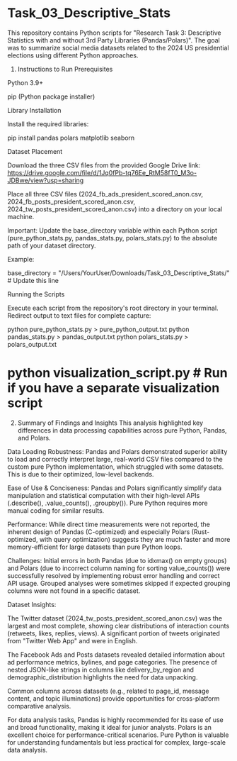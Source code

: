 # Task_03_Descriptive_Stats

This repository contains Python scripts for "Research Task 3: Descriptive Statistics with and without 3rd Party Libraries (Pandas/Polars)". The goal was to summarize social media datasets related to the 2024 US presidential elections using different Python approaches.

1. Instructions to Run
Prerequisites

Python 3.9+

pip (Python package installer)

Library Installation

Install the required libraries:

pip install pandas polars matplotlib seaborn

Dataset Placement

Download the three CSV files from the provided Google Drive link:
https://drive.google.com/file/d/1Jq0fPb-tq76Ee_RtM58fT0_M3o-JDBwe/view?usp=sharing

Place all three CSV files (2024_fb_ads_president_scored_anon.csv, 2024_fb_posts_president_scored_anon.csv, 2024_tw_posts_president_scored_anon.csv) into a directory on your local machine.

Important: Update the base_directory variable within each Python script (pure_python_stats.py, pandas_stats.py, polars_stats.py) to the absolute path of your dataset directory.

Example:

base_directory = "/Users/YourUser/Downloads/Task_03_Descriptive_Stats/" # Update this line

Running the Scripts

Execute each script from the repository's root directory in your terminal. Redirect output to text files for complete capture:

python pure_python_stats.py > pure_python_output.txt
python pandas_stats.py > pandas_output.txt
python polars_stats.py > polars_output.txt
# python visualization_script.py # Run if you have a separate visualization script

2. Summary of Findings and Insights
This analysis highlighted key differences in data processing capabilities across pure Python, Pandas, and Polars.

Data Loading Robustness: Pandas and Polars demonstrated superior ability to load and correctly interpret large, real-world CSV files compared to the custom pure Python implementation, which struggled with some datasets. This is due to their optimized, low-level backends.

Ease of Use & Conciseness: Pandas and Polars significantly simplify data manipulation and statistical computation with their high-level APIs (.describe(), .value_counts(), .groupby()). Pure Python requires more manual coding for similar results.

Performance: While direct time measurements were not reported, the inherent design of Pandas (C-optimized) and especially Polars (Rust-optimized, with query optimization) suggests they are much faster and more memory-efficient for large datasets than pure Python loops.

Challenges: Initial errors in both Pandas (due to idxmax() on empty groups) and Polars (due to incorrect column naming for sorting value_counts()) were successfully resolved by implementing robust error handling and correct API usage. Grouped analyses were sometimes skipped if expected grouping columns were not found in a specific dataset.

Dataset Insights:

The Twitter dataset (2024_tw_posts_president_scored_anon.csv) was the largest and most complete, showing clear distributions of interaction counts (retweets, likes, replies, views). A significant portion of tweets originated from "Twitter Web App" and were in English.

The Facebook Ads and Posts datasets revealed detailed information about ad performance metrics, bylines, and page categories. The presence of nested JSON-like strings in columns like delivery_by_region and demographic_distribution highlights the need for data unpacking.

Common columns across datasets (e.g., related to page_id, message content, and topic illuminations) provide opportunities for cross-platform comparative analysis.

For data analysis tasks, Pandas is highly recommended for its ease of use and broad functionality, making it ideal for junior analysts. Polars is an excellent choice for performance-critical scenarios. Pure Python is valuable for understanding fundamentals but less practical for complex, large-scale data analysis.
